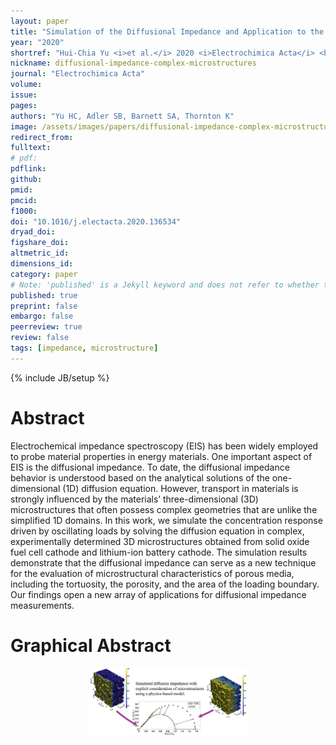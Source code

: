 ```yaml
---
layout: paper
title: "Simulation of the Diffusional Impedance and Application to the Characterization of Electrodes with Complex Microstructures"
year: "2020"
shortref: "Hui-Chia Yu <i>et al.</i> 2020 <i>Electrochimica Acta</i> <b>11</b> 136534"
nickname: diffusional-impedance-complex-microstructures
journal: "Electrochimica Acta"
volume: 
issue: 
pages: 
authors: "Yu HC, Adler SB, Barnett SA, Thornton K"
image: /assets/images/papers/diffusional-impedance-complex-microstructures_Icon.svg
redirect_from: 
fulltext: 
# pdf: 
pdflink: 
github: 
pmid: 
pmcid: 
f1000: 
doi: "10.1016/j.electacta.2020.136534"
dryad_doi:
figshare_doi: 
altmetric_id: 
dimensions_id: 
category: paper
# Note: 'published' is a Jekyll keyword and does not refer to whether the paper is published, but rather to whether this Markdown should be part of the rendered site.
published: true
preprint: false
embargo: false
peerreview: true
review: false
tags: [impedance, microstructure]
---
```

{% include JB/setup %}

# Abstract 

Electrochemical impedance spectroscopy (EIS) has been widely employed to probe material properties in energy materials. One important aspect of EIS is the diffusional impedance.
 To date, the diffusional impedance behavior is understood based on the analytical solutions of the one-dimensional (1D) diffusion equation. However, transport in materials is strongly
 influenced by the materials’ three-dimensional (3D) microstructures that often possess complex geometries that are unlike the simplified 1D domains. In this work, we simulate the concentration
 response driven by oscillating loads by solving the diffusion equation in complex, experimentally determined 3D microstructures obtained from solid oxide fuel cell cathode and lithium-ion battery
 cathode. The simulation results demonstrate that the diffusional impedance can serve as a new technique for the evaluation of microstructural characteristics of porous media, including the
 tortuosity, the porosity, and the area of the loading boundary. Our findings open a new array of applications for diffusional impedance measurements.

# Graphical Abstract

<p align="center">
<img src="/assets/images/papers/diffusional-impedance-complex-microstructures_GraphicalAbstract.jpg" width="50%">
</p>

